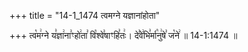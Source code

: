 +++
title = "14-1_1474 त्वमग्ने यज्ञानांहोता"

+++
त्व꣡म꣢ग्ने य꣣ज्ञा꣢ना꣣ꣳहो꣢ता꣣ वि꣡श्वे꣣षाꣳहि꣣तः꣢। दे꣣वे꣢भि꣣र्मा꣡नु꣢षे꣣ ज꣡ने꣢ ॥ 14-1:1474 ॥